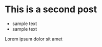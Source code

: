 This is a second post
=====================

* sample text
* sample text

Lorem ipsum dolor sit amet

